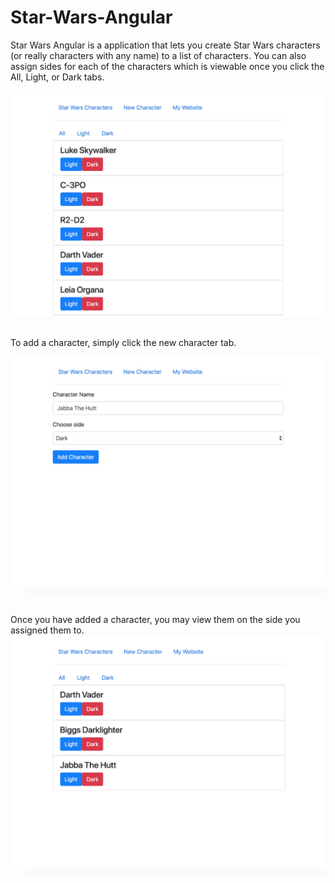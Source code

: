 # Star-Wars-Angular

Star Wars Angular is a application that lets you create Star Wars characters (or really characters with any name) to a list of characters. You can also assign sides for each of the characters which is viewable once you click the All, Light, or Dark tabs.

<img src="/star-wars-angular/screenshots/1.jpg"/>
<br><br>

To add a character, simply click the new character tab.

<img src="/star-wars-angular/screenshots/2.jpg"/>
<br><br>

Once you have added a character, you may view them on the side you assigned them to.
<img src="/star-wars-angular/screenshots/3.jpg"/>
